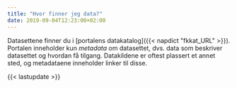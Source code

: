 ```yaml
---
title: "Hvor finner jeg data?"
date: 2019-09-04T12:23:00+02:00
---
```


Datasettene finner du i [portalens datakatalog]({{< napdict "fkkat_URL" >}}). Portalen inneholder kun *metadata* om datasettet, dvs. data som beskriver datasettet og hvordan få tilgang. Datakildene er oftest plassert et annet sted, og metadataene inneholder linker til disse. 

{{< lastupdate >}}
